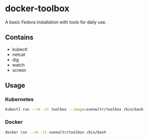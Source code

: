 # docker-toolbox

A basic Fedora installation with tools for daily use.

## Contains

* kubectl
* netcat
* dig
* watch
* screen

## Usage

### Kubernetes

```bash
kubectl run --rm -it toolbox --image=svenwltr/toolbox /bin/bash
```

### Docker

```bash
docker run --rm -it svenwltr/toolbox /bin/bash
```
